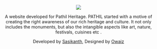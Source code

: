 <a href="https://sasikanthkumar.github.io/Pathil/" target="_blank">
<p  align="center">
  <img  src="https://sasikanthkumar.github.io/Pathil/images/pathil_logo.png">
</p>
</a>

<p align="center">
A website developed for Pathil Heritage. PATHIL started with a motive of creating the right awareness of our rich heritage and culture. It not only includes the monuments, but also the intangible aspects like art, nature, festivals, cuisines etc .</p>

<p align="center"> Developed by <a href="https://github.com/sasikanthkumar" target="_blank"> Sasikanth</a>, Designed by <a href="https://github.com/MohammadOwais786" target="_blank"> Owaiz </a></p>
